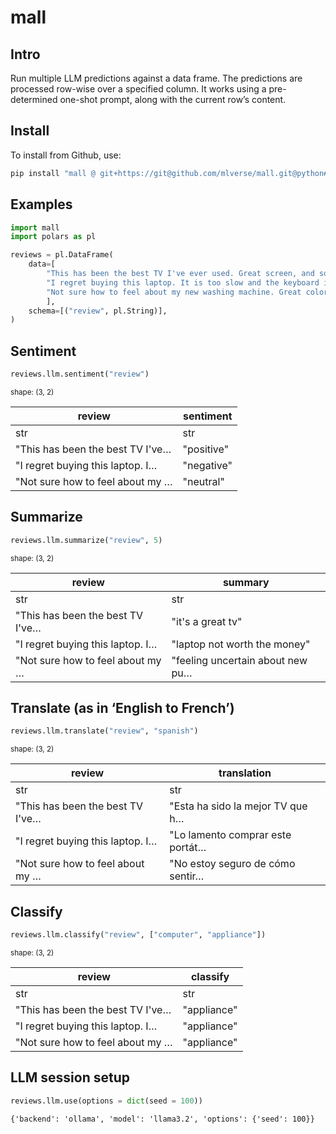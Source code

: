 # mall

## Intro

Run multiple LLM predictions against a data frame. The predictions are
processed row-wise over a specified column. It works using a
pre-determined one-shot prompt, along with the current row’s content.

## Install

To install from Github, use:

``` python
pip install "mall @ git+https://git@github.com/mlverse/mall.git@python#subdirectory=python"
```

## Examples

``` python
import mall 
import polars as pl

reviews = pl.DataFrame(
    data=[
        "This has been the best TV I've ever used. Great screen, and sound.", 
        "I regret buying this laptop. It is too slow and the keyboard is too noisy",
        "Not sure how to feel about my new washing machine. Great color, but hard to figure"
        ],
    schema=[("review", pl.String)],
)
```

## Sentiment


``` python
reviews.llm.sentiment("review")
```

<small>shape: (3, 2)</small>

| review                           | sentiment  |
|----------------------------------|------------|
| str                              | str        |
| "This has been the best TV I've… | "positive" |
| "I regret buying this laptop. I… | "negative" |
| "Not sure how to feel about my … | "neutral"  |

## Summarize

``` python
reviews.llm.summarize("review", 5)
```

<small>shape: (3, 2)</small>

| review                           | summary                          |
|----------------------------------|----------------------------------|
| str                              | str                              |
| "This has been the best TV I've… | "it's a great tv"                |
| "I regret buying this laptop. I… | "laptop not worth the money"     |
| "Not sure how to feel about my … | "feeling uncertain about new pu… |

## Translate (as in ‘English to French’)

``` python
reviews.llm.translate("review", "spanish")
```

<small>shape: (3, 2)</small>

| review                           | translation                      |
|----------------------------------|----------------------------------|
| str                              | str                              |
| "This has been the best TV I've… | "Esta ha sido la mejor TV que h… |
| "I regret buying this laptop. I… | "Lo lamento comprar este portát… |
| "Not sure how to feel about my … | "No estoy seguro de cómo sentir… |

## Classify

``` python
reviews.llm.classify("review", ["computer", "appliance"])
```

<small>shape: (3, 2)</small>

| review                           | classify    |
|----------------------------------|-------------|
| str                              | str         |
| "This has been the best TV I've… | "appliance" |
| "I regret buying this laptop. I… | "appliance" |
| "Not sure how to feel about my … | "appliance" |

## LLM session setup

``` python
reviews.llm.use(options = dict(seed = 100))
```

    {'backend': 'ollama', 'model': 'llama3.2', 'options': {'seed': 100}}
